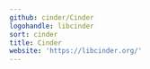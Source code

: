 ```yaml
---
github: cinder/Cinder
logohandle: libcinder
sort: cinder
title: Cinder
website: 'https://libcinder.org/'
---
```

